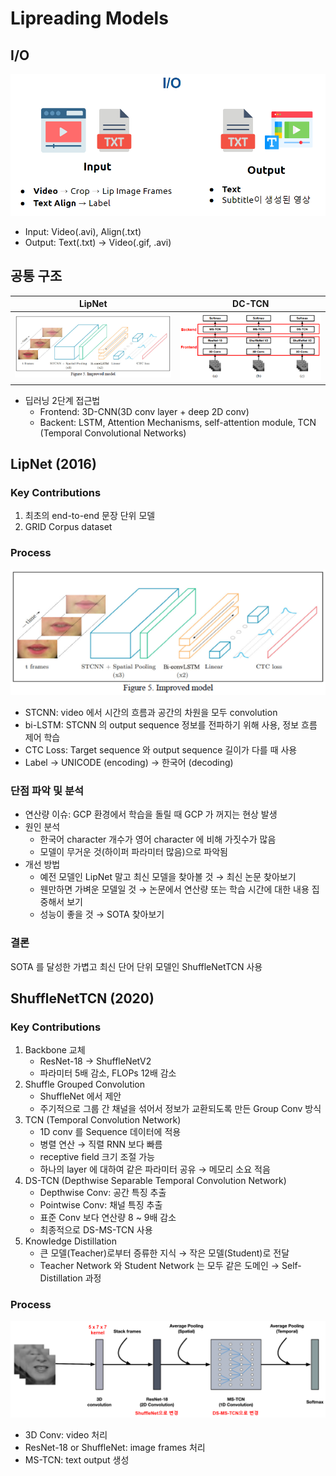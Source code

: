 # Lipreading Models

## I/O

![Lipreading Model Input Output][Lipreading Model Input Output]

[Lipreading Model Input Output]: imgs/Lipreading_input_and_output.PNG

- Input: Video(.avi), Align(.txt)
- Output: Text(.txt) → Video(.gif, .avi)

## 공통 구조

|LipNet|DC-TCN|
|:---:|:---:|
|![LipNet Architecture Summary][LipNet Architecture Summary]|![DC TCN Summary][DC TCN Architecture Summary]|

[LipNet Architecture Summary]: imgs/LipNet_architecture.PNG
[DC TCN Architecture Summary]: imgs/DC_TCN_architecture_description.PNG

- 딥러닝 2단계 접근법
  - Frontend: 3D-CNN(3D conv layer + deep 2D conv)
  - Backent: LSTM, Attention Mechanisms, self-attention module, TCN (Temporal Convolutional Networks)

## LipNet (2016)

### Key Contributions

1. 최초의 end-to-end 문장 단위 모델
2. GRID Corpus dataset

### Process

![LipNet Process][LipNet Process]

[LipNet Process]: imgs/LipNet_architecture.PNG

- STCNN: video 에서 시간의 흐름과 공간의 차원을 모두 convolution
- bi-LSTM: STCNN 의 output sequence 정보를 전파하기 위해 사용, 정보 흐름 제어 학습
- CTC Loss: Target sequence 와 output sequence 길이가 다를 때 사용
- Label → UNICODE (encoding) → 한국어 (decoding)

### 단점 파악 및 분석

- 연산량 이슈: GCP 환경에서 학습을 돌릴 때 GCP 가 꺼지는 현상 발생
- 원인 분석
  - 한국어 character 개수가 영어 character 에 비해 가짓수가 많음
  - 모델이 무거운 것(하이퍼 파라미터 많음)으로 파악됨
- 개선 방법
  - 예전 모델인 LipNet 말고 최신 모델을 찾아볼 것 → 최신 논문 찾아보기
  - 웬만하면 가벼운 모델일 것 → 논문에서 연산량 또는 학습 시간에 대한 내용 집중해서 보기
  - 성능이 좋을 것 → SOTA 찾아보기

### 결론

SOTA 를 달성한 가볍고 최신 단어 단위 모델인 ShuffleNetTCN 사용

## ShuffleNetTCN (2020)

### Key Contributions

1. Backbone 교체
    - ResNet-18 → ShuffleNetV2
    - 파라미터 5배 감소, FLOPs 12배 감소
2. Shuffle Grouped Convolution
    - ShuffleNet 에서 제안
    - 주기적으로 그룹 간 채널을 섞어서 정보가 교환되도록 만든 Group Conv 방식
3. TCN (Temporal Convolution Network)
    - 1D conv 를 Sequence 데이터에 적용
    - 병렬 연산 → 직렬 RNN 보다 빠름
    - receptive field 크기 조절 가능
    - 하나의 layer 에 대하여 같은 파라미터 공유 → 메모리 소요 적음
4. DS-TCN (Depthwise Separable Temporal Convolution Network)
    - Depthwise Conv: 공간 특징 추출
    - Pointwise Conv: 채널 특징 추출
    - 표준 Conv 보다 연산량 8 ~ 9배 감소
    - 최종적으로 DS-MS-TCN 사용
5. Knowledge Distillation
    - 큰 모델(Teacher)로부터 증류한 지식 → 작은 모델(Student)로 전달
    - Teacher Network 와 Student Network 는 모두 같은 도메인 → Self-Distillation 과정

### Process

![ShuffleNetTCN architecture][ShuffleNetTCN architecture]

[ShuffleNetTCN architecture]: imgs/ShuffleNetTCN_architecture.PNG

- 3D Conv: video 처리
- ResNet-18 or ShuffleNet: image frames 처리
- MS-TCN: text output 생성
